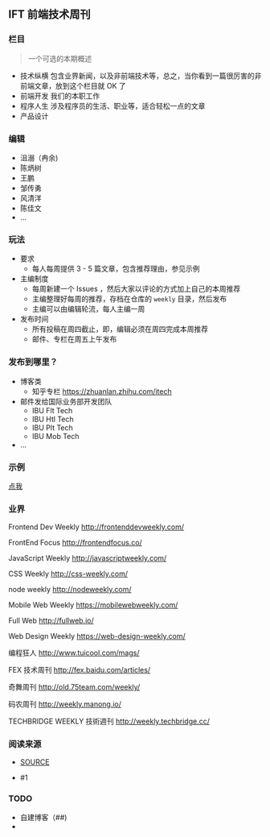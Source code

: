 ## IFT 前端技术周刊

### 栏目

> 一个可选的本期概述

* 技术纵横 包含业界新闻，以及非前端技术等，总之，当你看到一篇很厉害的非前端文章，放到这个栏目就 OK 了
* 前端开发 我们的本职工作
* 程序人生 涉及程序员的生活、职业等，适合轻松一点的文章
* 产品设计

### 编辑

* 沮溺（冉余)
* 陈炳树
* 王鹏
* 邹传勇
* 风清洋
* 陈佳文
* ...

### 玩法

* 要求
  * 每人每周提供 3 - 5 篇文章，包含推荐理由，参见示例
* 主编制度
  * 每周新建一个 Issues ，然后大家以评论的方式加上自己的本周推荐
  * 主编整理好每周的推荐，存档在仓库的 `weekly` 目录，然后发布
  * 主编可以由编辑轮流，每人主编一周
* 发布时间
  * 所有投稿在周四截止，即，编辑必须在周四完成本周推荐
  * 邮件、专栏在周五上午发布

### 发布到哪里？

* 博客类
  * 知乎专栏 https://zhuanlan.zhihu.com/itech
* 邮件发给国际业务部开发团队
  * IBU Flt Tech
  * IBU Htl Tech
  * IBU Plt Tech
  * IBU Mob Tech
* ...

### 示例

[点我](./example.md)

### 业界

Frontend Dev Weekly http://frontenddevweekly.com/

FrontEnd Focus http://frontendfocus.co/

JavaScript Weekly http://javascriptweekly.com/

CSS Weekly http://css-weekly.com/

node weekly http://nodeweekly.com/

Mobile Web Weekly https://mobilewebweekly.com/

Full Web http://fullweb.io/

Web Design Weekly https://web-design-weekly.com/

编程狂人 http://www.tuicool.com/mags/

FEX 技术周刊 http://fex.baidu.com/articles/

奇舞周刊 http://old.75team.com/weekly/

码农周刊 http://weekly.manong.io/

TECHBRIDGE WEEKLY 技術週刊 http://weekly.techbridge.cc/

### 阅读来源

* [SOURCE](https://github.com/CtripFE/fe-weekly/issues/3)

* #1

### TODO

* 自建博客（##)
* ​
